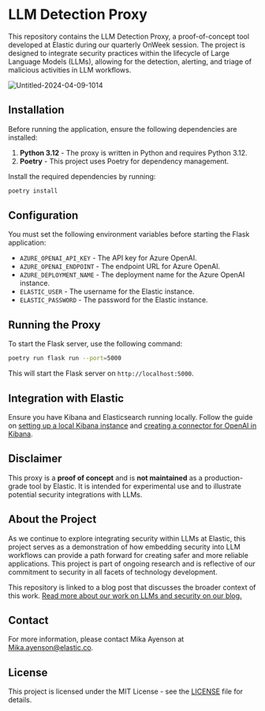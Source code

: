 # LLM Detection Proxy

This repository contains the LLM Detection Proxy, a proof-of-concept tool developed at Elastic during our quarterly OnWeek session. The project is designed to integrate security practices within the lifecycle of Large Language Models (LLMs), allowing for the detection, alerting, and triage of malicious activities in LLM workflows.


![Untitled-2024-04-09-1014](https://github.com/elastic/llm-detection-proxy/assets/1636709/aff92c30-dfe3-4b30-ad2e-4d427eb50f9a)



## Installation

Before running the application, ensure the following dependencies are installed:

1. **Python 3.12** - The proxy is written in Python and requires Python 3.12.
2. **Poetry** - This project uses Poetry for dependency management.

Install the required dependencies by running:

```bash
poetry install
```

## Configuration

You must set the following environment variables before starting the Flask application:

- `AZURE_OPENAI_API_KEY` - The API key for Azure OpenAI.
- `AZURE_OPENAI_ENDPOINT` - The endpoint URL for Azure OpenAI.
- `AZURE_DEPLOYMENT_NAME` - The deployment name for the Azure OpenAI instance.
- `ELASTIC_USER` - The username for the Elastic instance.
- `ELASTIC_PASSWORD` - The password for the Elastic instance.

## Running the Proxy

To start the Flask server, use the following command:

```bash
poetry run flask run --port=5000
```

This will start the Flask server on `http://localhost:5000`.

## Integration with Elastic

Ensure you have Kibana and Elasticsearch running locally. Follow the guide on [setting up a local Kibana instance](https://www.elastic.co/guide/en/kibana/current/development-getting-started.html) and [creating a connector for OpenAI in Kibana](https://www.elastic.co/guide/en/kibana/current/openai-action-type.html).

## Disclaimer

This proxy is a **proof of concept** and is **not maintained** as a production-grade tool by Elastic. It is intended for experimental use and to illustrate potential security integrations with LLMs.

## About the Project

As we continue to explore integrating security within LLMs at Elastic, this project serves as a demonstration of how embedding security into LLM workflows can provide a path forward for creating safer and more reliable applications. This project is part of ongoing research and is reflective of our commitment to security in all facets of technology development.

This repository is linked to a blog post that discusses the broader context of this work. [Read more about our work on LLMs and security on our blog.](#)

## Contact

For more information, please contact Mika Ayenson at [Mika.ayenson@elastic.co](mailto:Mika.ayenson@elastic.co).

## License
This project is licensed under the MIT License - see the [LICENSE](LICENSE) file for details.
